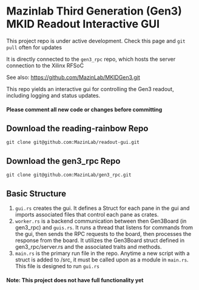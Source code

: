 # Mazinlab Third Generation (Gen3) MKID Readout Interactive GUI
This project repo is under active development. Check this page and ```git pull``` often for updates

It is directly connected to the ```gen3_rpc``` repo, which hosts the server connection to the Xilinx RFSoC


See also: https://github.com/MazinLab/MKIDGen3.git

This repo yields an interactive gui for controlling the Gen3 readout, including logging and status updates. 
#### Please comment all new code or changes before committing

## Download the reading-rainbow Repo

```
git clone git@github.com:MazinLab/readout-gui.git
```
## Download the gen3_rpc Repo 
```
git clone git@github.com:MazinLab/gen3_rpc.git
```

## Basic Structure 

1. ```gui.rs``` creates the gui. It defines a Struct for each pane in the gui and imports associated files that control each pane as crates.
2. ```worker.rs``` is a backend communication between then Gen3Board (in gen3_rpc) and ```guis.rs```. It runs a thread that listens for commands from the gui, then sends the RPC requests to the board, then processes the response from the board. It utilizes the Gen3Board struct defined in gen3_rpc/server.rs and the associated traits and methods. 
3. ```main.rs``` is the primary run file in the repo. Anytime a new script with a struct is added to /src, it must be called upon as a module in ```main.rs```. This file is designed to run ```gui.rs```

#### Note: This project does not have full functionality yet 






